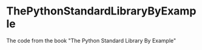 ThePythonStandardLibraryByExample
=================================

The code from the book "The Python Standard Library By Example"
